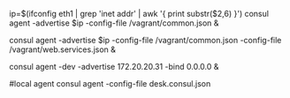 ip=$(ifconfig eth1 | grep 'inet addr' | awk '{ print substr($2,6) }')
consul agent -advertise $ip -config-file /vagrant/common.json &

consul agent -advertise $ip -config-file /vagrant/common.json -config-file /vagrant/web.services.json &

consul agent -dev -advertise 172.20.20.31 -bind 0.0.0.0 &


#local agent
consul agent -config-file desk.consul.json